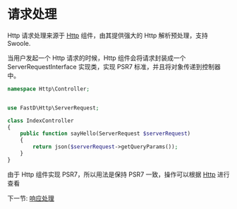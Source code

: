 # 请求处理

Http 请求处理来源于 [Http](https://github.com/JanHuang/http) 组件，由其提供强大的 Http 解析预处理，支持 Swoole.

当用户发起一个 Http 请求的时候，Http 组件会将请求封装成一个 ServerRequestInterface 实现类，实现 PSR7 标准，并且将对象传递到控制器中。

```php
namespace Http\Controller;


use FastD\Http\ServerRequest;

class IndexController
{
    public function sayHello(ServerRequest $serverRequest)
    {
        return json($serverRequest->getQueryParams());
    }
}
```

由于 Http 组件实现 PSR7，所以用法是保持 PSR7 一致，操作可以根据 [Http](https://github.com/JanHuang/http) 进行查看

下一节: [响应处理](2-3-response-handling.md)